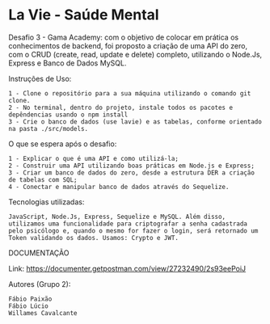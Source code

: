 <h1>La Vie - Saúde Mental</h1>

<p>Desafio 3 - Gama Academy: com o objetivo de colocar em prática os conhecimentos de backend, foi proposto a criação de uma API do zero, com o CRUD (create, read, update e delete) completo, utilizando o Node.Js, Express e Banco de Dados MySQL.</p>

Instruções de Uso:

    1 - Clone o repositório para a sua máquina utilizando o comando git clone.
    2 - No terminal, dentro do projeto, instale todos os pacotes e depêndencias usando o npm install
    3 - Crie o banco de dados (use lavie) e as tabelas, conforme orientado na pasta ./src/models.

   O que se espera após o desafio:

    1 - Explicar o que é uma API e como utilizá-la;
    2 - Construir uma API utilizando boas práticas em Node.js e Express;
    3 - Criar um banco de dados do zero, desde a estrutura DER a criação de tabelas com SQL;
    4 - Conectar e manipular banco de dados através do Sequelize.

Tecnologias utilizadas:

    JavaScript, Node.Js, Express, Sequelize e MySQL. Além disso, utilizamos uma funcionalidade para criptografar a senha cadastrada pelo psicólogo e, quando o mesmo for fazer o login, será retornado um Token validando os dados. Usamos: Crypto e JWT.

DOCUMENTAÇÃO

Link: https://documenter.getpostman.com/view/27232490/2s93eePoiJ

Autores (Grupo 2): 

    Fábio Paixão
    Fábio Lúcio 
    Willames Cavalcante
